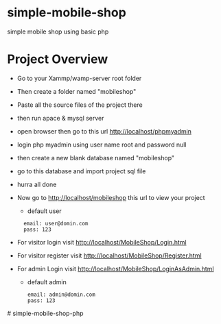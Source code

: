 # simple-mobile-shop

simple mobile shop using basic php

# Project Overview

- Go to your Xammp/wamp-server root folder
- Then create a folder named "mobileshop"
- Paste all the source files of the project there
- then run apace & mysql server
- open browser then go to this url <a href="http://localhost/phpmyadmin">http://localhost/phpmyadmin</a>

- login php myadmin using user name root and password null

- then create a new blank database named "mobileshop"

- go to this database and import project sql file

- hurra all done

- Now go to <a href="http://localhost/mobileshop">http://localhost/mobileshop</a> this url to view your project
  - default user
  ```
    email: user@domin.com
    pass: 123
  ```
- For visitor login visit <a href="http://localhost/MobileShop/Login.html">http://localhost/MobileShop/Login.html</a>

- For visitor register visit <a href="http://localhost/MobileShop/Register.html">http://localhost/MobileShop/Register.html</a>

- For admin Login visit <a href="http://localhost/MobileShop/LoginAsAdmin.html">http://localhost/MobileShop/LoginAsAdmin.html</a>

  - default admin
    ```
    email: admin@domin.com
    pass: 123
    ```
#   s i m p l e - m o b i l e - s h o p - p h p 
 
 